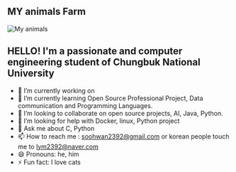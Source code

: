 ## MY animals Farm 
![My animals](https://www.google.com/url?sa=i&url=https%3A%2F%2Fnamu.wiki%2Fw%2FNyan%2520Cat&psig=AOvVaw3g6zmxIoAkzJAyGqAzI4jB&ust=1745407246660000&source=images&cd=vfe&opi=89978449&ved=0CBMQjRxqFwoTCND6h-nC64wDFQAAAAAdAAAAABAO)

## HELLO! I'm a passionate and  computer engineering student of Chungbuk National University 

- 🔭 I’m currently working on 
- 🌱 I’m currently learning Open Source Professional Project, Data communication and Programming Languages. 
- 👯 I’m looking to collaborate on open source projects, AI, Java, Python.
- 🤔 I’m looking for help with Docker, linux, Python project
- 💬 Ask me about C, Python
- 📫 How to reach me : soohwan2392@gmail.com or korean people touch me to lym2392@naver.com
- 😄 Pronouns: he, him
- ⚡ Fun fact: I love cats 

